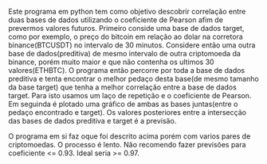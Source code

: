  Este programa em python tem como objetivo descobrir correlação entre duas bases de dados utilizando o coeficiente de Pearson afim de prevermos valores futuros. Primeiro conside uma base de dados target, como por exemplo, o preço do bitcoin em relação ao dolar na corretora binance(BTCUSDT) no intervalo de 30 minutos. Considere então uma outra base de dados(preditiva) de mesmo intervalo de outra criptomoeda da binance, porém muito maior e que não contenha os ultimos 30 valores(ETHBTC). O programa então percorre por toda a base de dados preditiva e tenta encontrar o melhor pedaço desta base(de mesmo tamanho da base target) que tenha a melhor correlação entre a base de dados target. Para isto usamos um laço de repetição e o coeficiente de Pearson. Em seguinda é plotado uma gráfico de ambas as bases juntas(entre o pedaço encontrado e target). Os valores posteriores entre a intersecção das bases de dados preditiva e target é a previsão.

 O programa em si faz oque foi descrito acima porém com varios pares de criptomoedas. O processo é lento. Não recomendo fazer previsões para coeficiente <= 0.93. Ideal seria >= 0.97.
